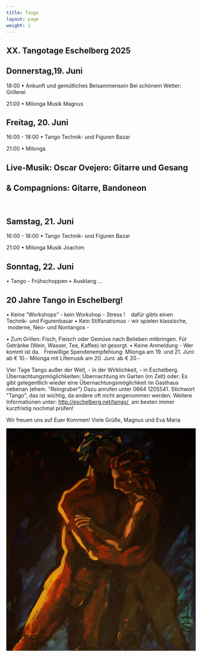 ```yaml
---
title: Tango
layout: page
weight: 1
---
```


## XX. Tangotage Eschelberg 2025

## Donnerstag,19. Juni
18:00 • Ankunft und gemütliches Beisammensein
Bei schönem Wetter: Grillerei 


21:00 • Milonga Musik Magnus
 
## Freitag,  20. Juni
16:00 - 18:00 • Tango Technik- und Figuren Bazar

21:00 • Milonga 
## Live-Musik: 	Oscar Ovejero: Gitarre und Gesang
## 		& Compagnions: Gitarre, Bandoneon
 
## Samstag, 21. Juni
16:00 - 18:00 • Tango Technik- und Figuren Bazar

21:00 • Milonga 
Musik Joachim

 
## Sonntag, 22. Juni
• Tango - Frühschoppen
• Ausklang ...


## 20 Jahre Tango in Eschelberg! 
• Keine “Workshops” - kein Workshop - Stress !
   dafür gibts einen Technik- und Figurenbasar
• Kein Stilfanatismus - wir spielen klassische, 
   moderne, Neo- und Nontangos - 

• Zum Grillen: Fisch, Fleisch oder Gemüse nach Belieben mitbringen. Für Getränke (Wein, Wasser, Tee, Kaffee) ist gesorgt.
• Keine Anmeldung - Wer kommt ist da.
 
Freiwillige Spendenempfehlung: Milonga am 19. und 21. Juni: ab € 10.-
Milonga mit Lifemusik am 20. Juni: ab € 20.-

Vier Tage Tango außer der Welt, -
in der Wirklichkeit, - in Eschelberg.
Übernachtungsmöglichkeiten:
Übernachtung im Garten (im Zelt) oder: Es gibt gelegentlich wieder eine Übernachtungsmöglichkeit im Gasthaus nebenan (ehem. "Reingruber") Dazu anrufen unter 0664 1205541. Stichwort "Tango", das ist wichtig, da andere oft nicht angenommen werden.
Weitere Informationen unter: http://eschelberg.net/tango/  am besten immer kurzfristig nochmal prüfen!

Wir freuen uns auf Euer Kommen!
Viele Grüße,
Magnus und Eva Maria

![Tango1](/files/tango/TB12_248.jpg)




